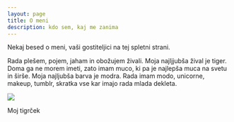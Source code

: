 ```yaml
---
layout: page
title: O meni
description: kdo sem, kaj me zanima
---
```


<p class="message">
 Nekaj besed o meni, vaši gostiteljici na tej spletni strani.
</p>

Rada plešem, pojem, jaham in obožujem živali. Moja najljjubša žival je tiger. Doma ga ne morem imeti, zato imam muco, ki pa je najlepša muca na svetu in širše. Moja najljubša barva je modra. Rada imam modo, unicorne, makeup, tumblr, skratka vse kar imajo rada mlada dekleta.



 <div class="img-container">
    <img src="{{ site.imageurl }}/rori.jpg">
    <div class="img-caption">
    <p>Moj tigrček</p>
    </div>
  </div>

